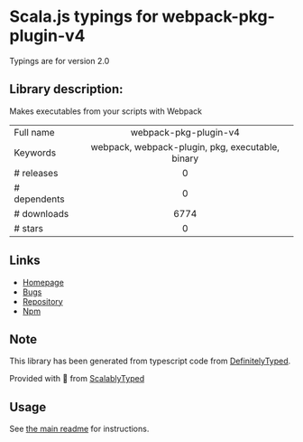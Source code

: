 
# Scala.js typings for webpack-pkg-plugin-v4

Typings are for version 2.0

## Library description:
Makes executables from your scripts with Webpack

|                    |                 |
| ------------------ | :-------------: |
| Full name          | webpack-pkg-plugin-v4 |
| Keywords           | webpack, webpack-plugin, pkg, executable, binary |
| # releases         | 0 |
| # dependents       | 0 |
| # downloads        | 6774 |
| # stars            | 0 |

## Links
- [Homepage](https://github.com/Metnew/webpack-pkg-plugin#readme)
- [Bugs](https://github.com/Metnew/webpack-pkg-plugin/issues)
- [Repository](https://github.com/Metnew/webpack-pkg-plugin)
- [Npm](https://www.npmjs.com/package/webpack-pkg-plugin-v4)
    


## Note
This library has been generated from typescript code from [DefinitelyTyped](https://definitelytyped.org).

Provided with :purple_heart: from [ScalablyTyped](https://github.com/oyvindberg/ScalablyTyped)

## Usage
See [the main readme](../../readme.md) for instructions.


